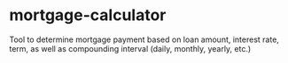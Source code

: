 # mortgage-calculator
Tool to determine mortgage payment based on loan amount, interest rate, term, as well as compounding interval (daily, monthly, yearly, etc.)
